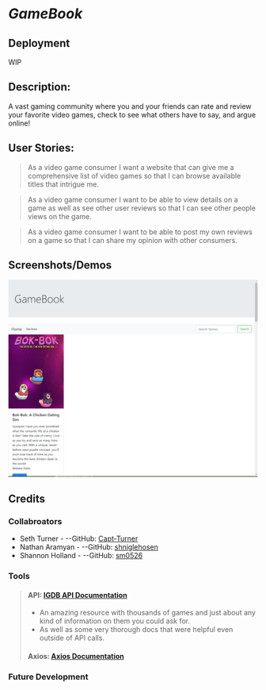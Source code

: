 # ***GameBook***

## Deployment

WIP

## Description:

A vast gaming community where you and your friends can rate and review your favorite video games, check to see what others have to say, and argue online!

## User Stories:

>As a video game consumer I want a website that can give me a comprehensive list of video games so that I can browse available titles that intrigue me.

>As a video game consumer I want to be able to view details on a game as well as see other user reviews so that I can see other people views on the game.

>As a video game consumer I want to be able to post my own reviews on a game so that I can share my opinion with other consumers.

## Screenshots/Demos

![First Successful Visual API Call](./README%20assets/MVP%20screenshot1.png) 

## Credits

### Collabroators

* Seth Turner - --GitHub: [Capt-Turner](https://github.com/Capt-Turner)
* Nathan Aramyan - --GitHub: [shniglehosen](https://github.com/shniglehosen)
* Shannon Holland - --GitHub: [sm0526](https://github.com/sm0526)

### Tools

> #### API: [IGDB API Documentation](https://api-docs.igdb.com/#about)
>
> - An amazing resource with thousands of games and just about any kind of information on them you could ask for.
> - As well as some very thorough docs that were helpful even outside of API calls.
>
> #### Axios: [Axios Documentation](https://axios-http.com/docs/intro)

### Future Development

>
>
>
